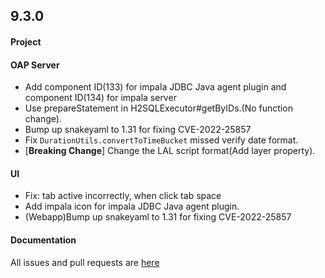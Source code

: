 ## 9.3.0

#### Project


#### OAP Server

* Add component ID(133) for impala JDBC Java agent plugin and component ID(134) for impala server
* Use prepareStatement in H2SQLExecutor#getByIDs.(No function change).
* Bump up snakeyaml to 1.31 for fixing CVE-2022-25857
* Fix `DurationUtils.convertToTimeBucket` missed verify date format.
* [**Breaking Change**] Change the LAL script format(Add layer property).

#### UI

* Fix: tab active incorrectly, when click tab space 
* Add impala icon for impala JDBC Java agent plugin.
* (Webapp)Bump up snakeyaml to 1.31 for fixing CVE-2022-25857


#### Documentation


All issues and pull requests are [here](https://github.com/apache/skywalking/milestone/149?closed=1)

